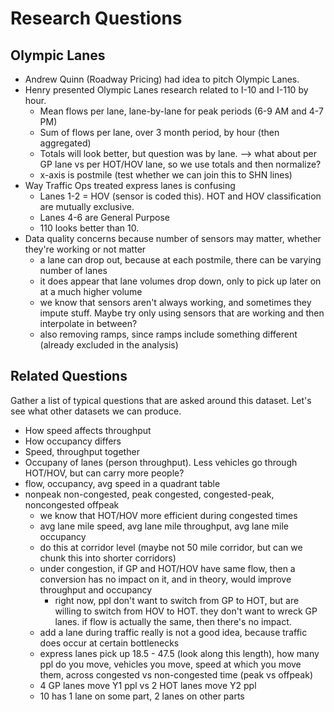 # Research Questions

## Olympic Lanes
* Andrew Quinn (Roadway Pricing) had idea to pitch Olympic Lanes.
* Henry presented Olympic Lanes research related to I-10 and I-110 by hour.
    * Mean flows per lane, lane-by-lane for peak periods (6-9 AM and 4-7 PM)
    * Sum of flows per lane, over 3 month period, by hour (then aggregated)
    * Totals will look better, but question was by lane. --> what about per GP lane vs per HOT/HOV lane, so we use totals and then normalize?
    * x-axis is postmile (test whether we can join this to SHN lines)
* Way Traffic Ops treated express lanes is confusing
    * Lanes 1-2 = HOV (sensor is coded this). HOT and HOV classification are mutually exclusive.
    * Lanes 4-6 are General Purpose
    * 110 looks better than 10.
* Data quality concerns because number of sensors may matter, whether they're working or not matter    
    * a lane can drop out, because at each postmile, there can be varying number of lanes
    * it does appear that lane volumes drop down, only to pick up later on at a much higher volume
    * we know that sensors aren't always working, and sometimes they impute stuff. Maybe try only using sensors that are working and then interpolate in between?
    * also removing ramps, since ramps include something different (already excluded in the analysis)
 
    

## Related Questions
Gather a list of typical questions that are asked around this dataset. Let's see what other datasets we can produce.
* How speed affects throughput
* How occupancy differs
* Speed, throughput together
* Occupany of lanes (person throughput). Less vehicles go through HOT/HOV, but can carry more people?
* flow, occupancy, avg speed in a quadrant table
* nonpeak non-congested, peak congested, congested-peak, noncongested offpeak
   * we know that HOT/HOV more efficient during congested times
   * avg lane mile speed, avg lane mile throughput, avg lane mile occupancy
   * do this at corridor level (maybe not 50 mile corridor, but can we chunk this into shorter corridors)
   * under congestion, if GP and HOT/HOV have same flow, then a conversion has no impact on it, and in theory, would improve throughput and occupancy
      * right now, ppl don't want to switch from GP to HOT, but are willing to switch from HOV to HOT. they don't want to wreck GP lanes. if flow is actually the same, then there's no impact.
   * add a lane during traffic really is not a good idea, because traffic does occur at certain bottlenecks
   * express lanes pick up 18.5 - 47.5 (look along this length), how many ppl do you move, vehicles you move, speed at which you move them, across congested vs non-congested time (peak vs offpeak)
   * 4 GP lanes move Y1 ppl vs 2 HOT lanes move Y2 ppl
   * 10 has 1 lane on some part, 2 lanes on other parts